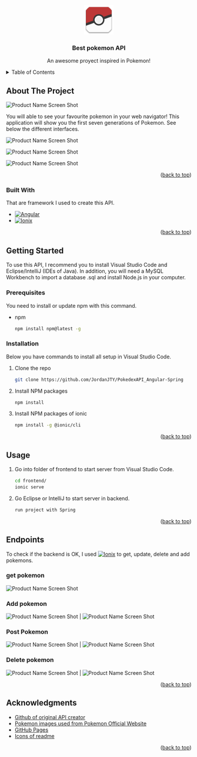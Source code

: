 
<a name="readme-top"></a>

<!-- PROJECT LOGO -->
<br />
<div align="center">
  <a href="https://github.com/othneildrew/Best-README-Template">
    <img src="https://github.com/JordanJTY/PokedexAPI_Angular-Spring/blob/master/frontend/src/assets/icon/pokeicon.png" alt="Logo" width="80" height="80">
  </a>

  <h3 align="center">Best pokemon API</h3>

  <p align="center">
    An awesome proyect inspired in Pokemon!
  </p>
</div>


<!-- TABLE OF CONTENTS -->
<details>
  <summary>Table of Contents</summary>
  <ol>
    <li>
      <a href="#about-the-project">About The Project</a>
      <ul>
        <li><a href="#built-with">Built With</a></li>
      </ul>
    </li>
    <li>
      <a href="#getting-started">Getting Started</a>
      <ul>
        <li><a href="#prerequisites">Prerequisites</a></li>
        <li><a href="#installation">Installation</a></li>
      </ul>
    </li>
    <li><a href="#usage">Usage</a></li>
    <li><a href="#endpoints">Endpoints</a></li>
    <li><a href="#acknowledgments">Acknowledgments</a></li>
  </ol>
</details>



<!-- ABOUT THE PROJECT -->
## About The Project

![Product Name Screen Shot][main-menu]

You will able to see your favourite pokemon in your web navigator! This application will show you the first seven generations of Pokemon. See below the different interfaces. 

![Product Name Screen Shot][pokemon-details]

![Product Name Screen Shot][create-pokemon]

![Product Name Screen Shot][search-pokemon]


<p align="right">(<a href="#readme-top">back to top</a>)</p>



### Built With

That are framework I used to create this API.

* [![Angular][Angular.io]][Angular-url]
* [![Ionix][Ionic.io]][Ionic-url]

<p align="right">(<a href="#readme-top">back to top</a>)</p>



<!-- GETTING STARTED -->
## Getting Started

To use this API, I recommend you to install Visual Studio Code and Eclipse/IntelliJ (IDEs of Java). In addition, you will need a MySQL Workbench to import a database .sql and install Node.js in your computer.

### Prerequisites

You need to install or update npm with this command.

* npm
  ```sh
  npm install npm@latest -g
  ```

### Installation

Below you have commands to install all setup in Visual Studio Code.

1. Clone the repo
   ```sh
   git clone https://github.com/JordanJTY/PokedexAPI_Angular-Spring
   ```
2. Install NPM packages
   ```sh
   npm install
   ```

3. Install NPM packages of ionic
    ```sh
    npm install -g @ionic/cli
    ```

<p align="right">(<a href="#readme-top">back to top</a>)</p>



<!-- USAGE EXAMPLES -->
## Usage


1. Go into folder of frontend to start server from Visual Studio Code.
   ```sh
   cd frontend/
   ionic serve
   ```
2. Go Eclipse or IntelliJ to start server in backend.
    ```sh
   run project with Spring
   ```


<p align="right">(<a href="#readme-top">back to top</a>)</p>



<!-- ENDPOINTS -->
## Endpoints 

To check if the backend is OK, I used  [![Ionix][Postman.io]][Postman-url]  to get, update, delete and add pokemons.

### get pokemon

![Product Name Screen Shot][get-pokemon]

### Add pokemon

![Product Name Screen Shot][add-pokemon-request] | ![Product Name Screen Shot][add-pokemon-added]


### Post Pokemon

![Product Name Screen Shot][update-pokemon-request] | ![Product Name Screen Shot][update-pokemon-updated]


### Delete pokemon

![Product Name Screen Shot][delete-pokemon-request] | ![Product Name Screen Shot][delete-pokemon-deleted]



<p align="right">(<a href="#readme-top">back to top</a>)</p>


<!-- ACKNOWLEDGMENTS -->
## Acknowledgments

* [Github of original API creator](https://github.com/fanzeyi/pokemon.json)
* [Pokemon images used from Pokemon Official Website](https://www.webpagefx.com/tools/emoji-cheat-sheet)
* [GitHub Pages](https://github.com/JordanJTY)
* [Icons of readme](https://shields.io)

<p align="right">(<a href="#readme-top">back to top</a>)</p>



<!-- MARKDOWN LINKS & IMAGES -->
<!-- https://www.markdownguide.org/basic-syntax/#reference-style-links -->
[get-pokemon]: https://github.com/JordanJTY/PokedexAPI_Angular-Spring/blob/master/frontend/src/assets/images/getPokemonRequest.png
[add-pokemon-request]: https://github.com/JordanJTY/PokedexAPI_Angular-Spring/blob/master/frontend/src/assets/images/addPokemonRequest.png
[add-pokemon-added]: https://github.com/JordanJTY/PokedexAPI_Angular-Spring/blob/master/frontend/src/assets/images/addPokemonAdded.png
[update-pokemon-request]: https://github.com/JordanJTY/PokedexAPI_Angular-Spring/blob/master/frontend/src/assets/images/udpatePokemonRequest.png
[update-pokemon-updated]: https://github.com/JordanJTY/PokedexAPI_Angular-Spring/blob/master/frontend/src/assets/images/udpatePokemonUpdated.png
[delete-pokemon-request]: https://github.com/JordanJTY/PokedexAPI_Angular-Spring/blob/master/frontend/src/assets/images/deletePokemonRequest.png
[delete-pokemon-deleted]: https://github.com/JordanJTY/PokedexAPI_Angular-Spring/blob/master/frontend/src/assets/images/deletePokemonDeleted.png
[main-menu]: https://github.com/JordanJTY/PokedexAPI_Angular-Spring/blob/master/frontend/src/assets/images/mainMenu.png
[create-pokemon]: https://github.com/JordanJTY/PokedexAPI_Angular-Spring/blob/master/frontend/src/assets/images/createPokemon.png
[pokemon-details]: https://github.com/JordanJTY/PokedexAPI_Angular-Spring/blob/master/frontend/src/assets/images/pokemonDetails.png
[search-pokemon]: https://github.com/JordanJTY/PokedexAPI_Angular-Spring/blob/master/frontend/src/assets/images/searchPokemon.png
[Angular.io]: https://img.shields.io/badge/Angular-DD0031?style=for-the-badge&logo=angular&logoColor=white
[Angular-url]: https://angular.io/
[Ionic.io]: https://img.shields.io/badge/IONIC-black?style=for-the-badge&logo=ionic&logoColor=blue
[Ionic-url]: https://ionicframework.com
[Postman.io]: https://img.shields.io/badge/POSTMAN-white?style=for-the-badge&logo=postman&logoColor=orange
[Postman-url]: https://www.postman.com